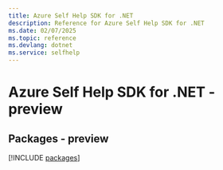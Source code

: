 ```yaml
---
title: Azure Self Help SDK for .NET
description: Reference for Azure Self Help SDK for .NET
ms.date: 02/07/2025
ms.topic: reference
ms.devlang: dotnet
ms.service: selfhelp
---
```

# Azure Self Help SDK for .NET - preview
## Packages - preview
[!INCLUDE [packages](self-help-index.md)]